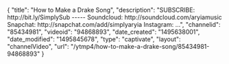 {
    "title": "How to Make a Drake Song",
    "description": "SUBSCRIBE: http:\/\/bit.ly\/SimplySub ----- Soundcloud: http:\/\/soundcloud.com\/aryiamusic Snapchat: http:\/\/snapchat.com\/add\/simplyaryia Instagram: ...",
    "channelid": "85434981",
    "videoid": "94868893",
    "date_created": "1495638001",
    "date_modified": "1495845678",
    "type": "captivate",
    "layout": "channelVideo",
    "url": "\/ytmp4\/how-to-make-a-drake-song\/85434981-94868893"
}